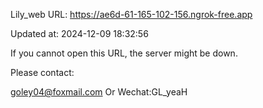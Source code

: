 Lily_web URL: https://ae6d-61-165-102-156.ngrok-free.app

Updated at: 2024-12-09 18:32:56

If you cannot open this URL, the server might be down.

Please contact: 

goley04@foxmail.com Or Wechat:GL_yeaH